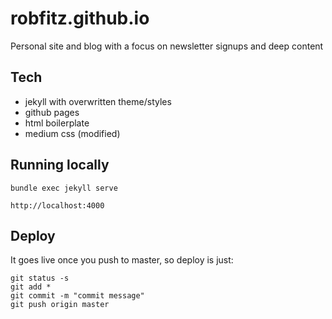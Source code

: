 # robfitz.github.io
Personal site and blog with a focus on newsletter signups and deep content

## Tech
* jekyll with overwritten theme/styles
* github pages
* html boilerplate
* medium css (modified)

## Running locally

```
bundle exec jekyll serve

http://localhost:4000
```

## Deploy

It goes live once you push to master, so deploy is just:

```
git status -s
git add *
git commit -m "commit message"
git push origin master
```
